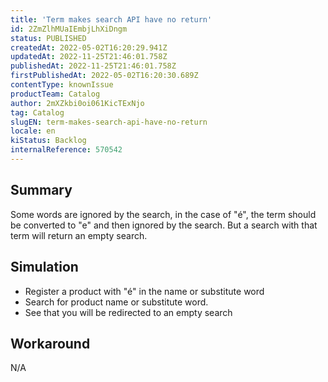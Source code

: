 ```yaml
---
title: 'Term makes search API have no return'
id: 2ZmZlhMUaIEmbjLhXiDngm
status: PUBLISHED
createdAt: 2022-05-02T16:20:29.941Z
updatedAt: 2022-11-25T21:46:01.758Z
publishedAt: 2022-11-25T21:46:01.758Z
firstPublishedAt: 2022-05-02T16:20:30.689Z
contentType: knownIssue
productTeam: Catalog
author: 2mXZkbi0oi061KicTExNjo
tag: Catalog
slugEN: term-makes-search-api-have-no-return
locale: en
kiStatus: Backlog
internalReference: 570542
---
```


## Summary


Some words are ignored by the search, in the case of "é", the term should be converted to "e" and then ignored by the search. But a search with that term will return an empty search.



## Simulation



- Register a product with "é" in the name or substitute word
- Search for product name or substitute word.
- See that you will be redirected to an empty search



## Workaround


N/A

